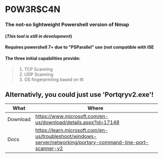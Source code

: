 # P0W3R$C4N
### The not-so lightweight Powershell version of Nmap
#### (*This tool is still in development*)
#### Requires powershell 7+ due to "PSParallel" use (not compatible with ISE
#### The three initial capabilities provide:
> 1. TCP Scanning
> 2. UDP Scanning
> 3. OS fingerprinting based on ttl

## Alternativly, you could just use 'Portqryv2.exe'!
| What | Where |
|---|---|
| Download | https://www.microsoft.com/en-us/download/details.aspx?id=17148 |
| Docs | https://learn.microsoft.com/en-us/troubleshoot/windows-server/networking/portqry-command-line-port-scanner-v2 |
